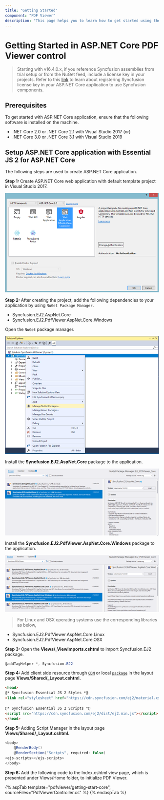 ```yaml
---
title: "Getting Started"
component: "PDF Viewer"
description: "This page helps you to learn how to get started using the Syncfusion's ASP.NET Core PDF Viewer component through simple steps."
---
```


# Getting Started in ASP.NET Core PDF Viewer control

> Starting with v16.4.0.x, if you reference Syncfusion assemblies from trial setup or from the NuGet feed, include a license key in your projects. Refer to this [link](https://help.syncfusion.com/common/essential-studio/licensing/license-key) to learn about registering Syncfusion license key in your ASP.NET Core application to use Syncfusion components.

## Prerequisites

To get started with ASP.NET Core application, ensure that the following software is installed on the machine.
* .NET Core 2.0 or .NET Core 2.1 with Visual Studio 2017
(or)
* .NET Core 3.0 or .NET Core 3.1 with Visual Studio 2019

## Setup ASP.NET Core application with Essential JS 2 for ASP.NET Core

The following steps are used to create ASP.NET Core application.

**Step 1:** Create ASP.NET Core web application with default template project in Visual Studio 2017.

![Alt text](./images/default-template.png)

**Step 2:** After creating the project, add the following dependencies to your application by using `NuGet Package Manager`.
* Syncfusion.EJ2.AspNet.Core
* Syncfusion.EJ2.PdfViewer.AspNet.Core.Windows

Open the `NuGet` package manager.

![Alt text](./images/solution-explorer-core.png)

Install the **Syncfusion.EJ2.AspNet.Core** package to the application.

![Alt text](./images/nuget_ej2_core.png)

Install the **Syncfusion.EJ2.PdfViewer.AspNet.Core.Windows** package to the application.

![Alt text](./images/nuget_ej2_pdfviewer_core.png)

>For Linux and OSX operating systems use the corresponding libraries as below,
* Syncfusion.EJ2.PdfViewer.AspNet.Core.Linux
* Syncfusion.EJ2.PdfViewer.AspNet.Core.OSX

**Step 3:** Open the **Views/_ViewImports.cshtml** to import Syncfusion.EJ2 package.

```cs
@addTagHelper *, Syncfusion.EJ2
```

**Step 4:** Add client side resource through [`CDN`](http://ej2.syncfusion.com/15.4.23/documentation/base/deployment.html?lang=typescript#cdn) or local [`package`](https://www.npmjs.com/package/@syncfusion/ej2) in the layout page **Views/Shared/_Layout.cshtml.**

```html
<head>
@* Syncfusion Essential JS 2 Styles *@
<link rel="stylesheet" href="https://cdn.syncfusion.com/ej2/material.css" />

@* Syncfusion Essential JS 2 Scripts *@
<script src="https://cdn.syncfusion.com/ej2/dist/ej2.min.js"></script>
</head>
```

**Step 5:** Adding Script Manager in the layout page **Views/Shared/_Layout.cshtml.**

```cs
<body>
    @RenderBody()
    @RenderSection("Scripts", required: false)
<ejs-scripts></ejs-scripts>
</body>
```

**Step 6:** Add the following code to the Index.cshtml view page, which is presented under Views/Home folder, to initialize PDF Viewer.

{% aspTab template="pdfviewer/getting-start-core", sourceFiles="PdfViewerController.cs" %}
{% endaspTab %}
